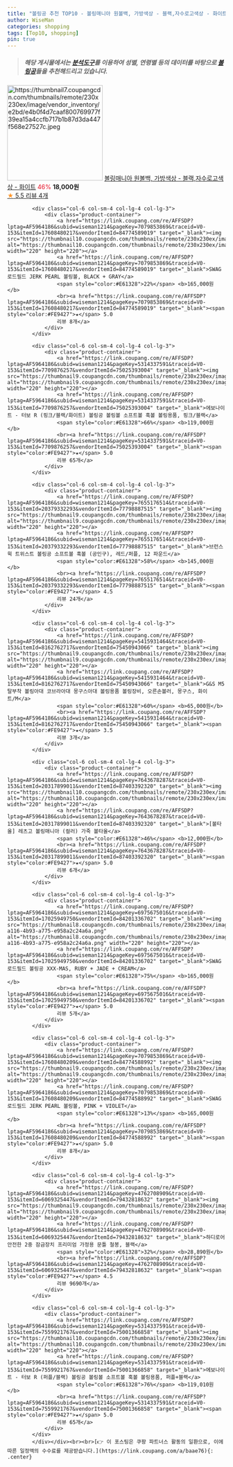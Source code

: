 ```yaml
---
title: "볼링공 추천 TOP10 - 볼링매니아 원볼백, 가방색상 - 블랙,자수로고색상 - 화이트"
author: WiseMan
categories: shopping
tags: [Top10, shopping]
pin: true
---
```


> ##### 해당 게시물에서는 [**분석도구**](https://itemscout.io/)를 이용하여 **성별**, **연령별** 등의 데이터를 바탕으로 [**볼링공**](https://link.coupang.com/a/baae76)들을 추천해드리고 있습니다.
<div class="container"><div class="row">
            <div class="col-6 col-sm-4 col-lg-4 col-lg-3">
                <div class="product-container">
                    <a href="https://link.coupang.com/re/AFFSDP?lptag=AF5964186&subid=wiseman1214&pageKey=7643653998&traceid=V0-153&itemId=20317788345&vendorItemId=87403285068" target="_blank"><img src="https://thumbnail7.coupangcdn.com/thumbnails/remote/230x230ex/image/vendor_inventory/e2bd/e4b0f4d7caaf800769977f39ea15a4ccfb717b1b87d3da447f568e27527c.jpeg" alt="https://thumbnail7.coupangcdn.com/thumbnails/remote/230x230ex/image/vendor_inventory/e2bd/e4b0f4d7caaf800769977f39ea15a4ccfb717b1b87d3da447f568e27527c.jpeg" width="220" height="220"></a>
                    <a href="https://link.coupang.com/re/AFFSDP?lptag=AF5964186&subid=wiseman1214&pageKey=7643653998&traceid=V0-153&itemId=20317788345&vendorItemId=87403285068" target="_blank">볼링매니아 원볼백, 가방색상 - 블랙,자수로고색상 - 화이트</a>
                    <span style="color:#E61328">46%</span> <b>18,000원</b>
                    <br><a href="https://link.coupang.com/re/AFFSDP?lptag=AF5964186&subid=wiseman1214&pageKey=7643653998&traceid=V0-153&itemId=20317788345&vendorItemId=87403285068" target="_blank"><span style="color:#FE9427">★</span> 5.5
                    리뷰 4개</a>
                </div>
            </div>
            
            <div class="col-6 col-sm-4 col-lg-4 col-lg-3">
                <div class="product-container">
                    <a href="https://link.coupang.com/re/AFFSDP?lptag=AF5964186&subid=wiseman1214&pageKey=7079853869&traceid=V0-153&itemId=17608480217&vendorItemId=84774589019" target="_blank"><img src="https://thumbnail10.coupangcdn.com/thumbnails/remote/230x230ex/image/rs_quotation_api/kganqeye/2a42e27cc0f44137828c394c522e86a1.png" alt="https://thumbnail10.coupangcdn.com/thumbnails/remote/230x230ex/image/rs_quotation_api/kganqeye/2a42e27cc0f44137828c394c522e86a1.png" width="220" height="220"></a>
                    <a href="https://link.coupang.com/re/AFFSDP?lptag=AF5964186&subid=wiseman1214&pageKey=7079853869&traceid=V0-153&itemId=17608480217&vendorItemId=84774589019" target="_blank">SWAG 로드필드 JERK PEARL 볼링볼, BLACK + GRAY</a>
                    <span style="color:#E61328">22%</span> <b>165,000원</b>
                    <br><a href="https://link.coupang.com/re/AFFSDP?lptag=AF5964186&subid=wiseman1214&pageKey=7079853869&traceid=V0-153&itemId=17608480217&vendorItemId=84774589019" target="_blank"><span style="color:#FE9427">★</span> 5.0
                    리뷰 8개</a>
                </div>
            </div>
            
            <div class="col-6 col-sm-4 col-lg-4 col-lg-3">
                <div class="product-container">
                    <a href="https://link.coupang.com/re/AFFSDP?lptag=AF5964186&subid=wiseman1214&pageKey=5314337591&traceid=V0-153&itemId=7709876257&vendorItemId=75025393004" target="_blank"><img src="https://thumbnail9.coupangcdn.com/thumbnails/remote/230x230ex/image/vendor_inventory/1ef2/bf02513bd0fb201150bf72ae30d27b1c4bb6bcab2c9e6ea407e2f41016f7.jpg" alt="https://thumbnail9.coupangcdn.com/thumbnails/remote/230x230ex/image/vendor_inventory/1ef2/bf02513bd0fb201150bf72ae30d27b1c4bb6bcab2c9e6ea407e2f41016f7.jpg" width="220" height="220"></a>
                    <a href="https://link.coupang.com/re/AFFSDP?lptag=AF5964186&subid=wiseman1214&pageKey=5314337591&traceid=V0-153&itemId=7709876257&vendorItemId=75025393004" target="_blank">에보나이트 - 터보 R (핑크/블랙/화이트) 볼링공 볼링볼 소프트볼 훅볼 볼링용품, 핑크/블랙</a>
                    <span style="color:#E61328">66%</span> <b>119,000원</b>
                    <br><a href="https://link.coupang.com/re/AFFSDP?lptag=AF5964186&subid=wiseman1214&pageKey=5314337591&traceid=V0-153&itemId=7709876257&vendorItemId=75025393004" target="_blank"><span style="color:#FE9427">★</span> 5.0
                    리뷰 65개</a>
                </div>
            </div>
            
            <div class="col-6 col-sm-4 col-lg-4 col-lg-3">
                <div class="product-container">
                    <a href="https://link.coupang.com/re/AFFSDP?lptag=AF5964186&subid=wiseman1214&pageKey=7655176514&traceid=V0-153&itemId=20379332293&vendorItemId=77798887515" target="_blank"><img src="https://thumbnail9.coupangcdn.com/thumbnails/remote/230x230ex/image/vendor_inventory/373c/b0f974b71c9612a707e9e9a08e922d694c73a1d499d35f0e7f177b1ccffd.jpg" alt="https://thumbnail9.coupangcdn.com/thumbnails/remote/230x230ex/image/vendor_inventory/373c/b0f974b71c9612a707e9e9a08e922d694c73a1d499d35f0e7f177b1ccffd.jpg" width="220" height="220"></a>
                    <a href="https://link.coupang.com/re/AFFSDP?lptag=AF5964186&subid=wiseman1214&pageKey=7655176514&traceid=V0-153&itemId=20379332293&vendorItemId=77798887515" target="_blank">브런스윅 트위스트 볼링공 소프트볼 훅볼 (공인구), 레드/퍼플, 12 파운드</a>
                    <span style="color:#E61328">58%</span> <b>145,000원</b>
                    <br><a href="https://link.coupang.com/re/AFFSDP?lptag=AF5964186&subid=wiseman1214&pageKey=7655176514&traceid=V0-153&itemId=20379332293&vendorItemId=77798887515" target="_blank"><span style="color:#FE9427">★</span> 4.5
                    리뷰 24개</a>
                </div>
            </div>
            
            <div class="col-6 col-sm-4 col-lg-4 col-lg-3">
                <div class="product-container">
                    <a href="https://link.coupang.com/re/AFFSDP?lptag=AF5964186&subid=wiseman1214&pageKey=5415931464&traceid=V0-153&itemId=8162762717&vendorItemId=75450943066" target="_blank"><img src="https://thumbnail9.coupangcdn.com/thumbnails/remote/230x230ex/image/vendor_inventory/b0c3/6203415b3a1bbd43bd20497fd4e52fb88a0217a32bc6ca984023f752aa4f.jpg" alt="https://thumbnail9.coupangcdn.com/thumbnails/remote/230x230ex/image/vendor_inventory/b0c3/6203415b3a1bbd43bd20497fd4e52fb88a0217a32bc6ca984023f752aa4f.jpg" width="220" height="220"></a>
                    <a href="https://link.coupang.com/re/AFFSDP?lptag=AF5964186&subid=wiseman1214&pageKey=5415931464&traceid=V0-153&itemId=8162762717&vendorItemId=75450943066" target="_blank">G&S M5 탈부착 볼링아대 코브라아대 몽구스아대 볼링용품 볼링장비, 오른손볼러, 몽구스, 화이트/M</a>
                    <span style="color:#E61328">60%</span> <b>65,000원</b>
                    <br><a href="https://link.coupang.com/re/AFFSDP?lptag=AF5964186&subid=wiseman1214&pageKey=5415931464&traceid=V0-153&itemId=8162762717&vendorItemId=75450943066" target="_blank"><span style="color:#FE9427">★</span> 3.5
                    리뷰 3개</a>
                </div>
            </div>
            
            <div class="col-6 col-sm-4 col-lg-4 col-lg-3">
                <div class="product-container">
                    <a href="https://link.coupang.com/re/AFFSDP?lptag=AF5964186&subid=wiseman1214&pageKey=7643678287&traceid=V0-153&itemId=20317899011&vendorItemId=87403392320" target="_blank"><img src="https://thumbnail10.coupangcdn.com/thumbnails/remote/230x230ex/image/vendor_inventory/ad20/4d7ddf79b1842d42734c0ba40d97b8d3058ac6b03d9e23589539fc6ce01c.jpeg" alt="https://thumbnail10.coupangcdn.com/thumbnails/remote/230x230ex/image/vendor_inventory/ad20/4d7ddf79b1842d42734c0ba40d97b8d3058ac6b03d9e23589539fc6ce01c.jpeg" width="220" height="220"></a>
                    <a href="https://link.coupang.com/re/AFFSDP?lptag=AF5964186&subid=wiseman1214&pageKey=7643678287&traceid=V0-153&itemId=20317899011&vendorItemId=87403392320" target="_blank">[볼타올] 레츠고 볼링매니아 (컬러) 가죽 볼타올</a>
                    <span style="color:#E61328">46%</span> <b>12,000원</b>
                    <br><a href="https://link.coupang.com/re/AFFSDP?lptag=AF5964186&subid=wiseman1214&pageKey=7643678287&traceid=V0-153&itemId=20317899011&vendorItemId=87403392320" target="_blank"><span style="color:#FE9427">★</span> 5.0
                    리뷰 6개</a>
                </div>
            </div>
            
            <div class="col-6 col-sm-4 col-lg-4 col-lg-3">
                <div class="product-container">
                    <a href="https://link.coupang.com/re/AFFSDP?lptag=AF5964186&subid=wiseman1214&pageKey=6975675016&traceid=V0-153&itemId=17025949750&vendorItemId=84201336702" target="_blank"><img src="https://thumbnail8.coupangcdn.com/thumbnails/remote/230x230ex/image/retail/images/2022/12/07/10/1/66621f20-a116-4b93-a775-e958a2c24a6a.png" alt="https://thumbnail8.coupangcdn.com/thumbnails/remote/230x230ex/image/retail/images/2022/12/07/10/1/66621f20-a116-4b93-a775-e958a2c24a6a.png" width="220" height="220"></a>
                    <a href="https://link.coupang.com/re/AFFSDP?lptag=AF5964186&subid=wiseman1214&pageKey=6975675016&traceid=V0-153&itemId=17025949750&vendorItemId=84201336702" target="_blank">SWAG 로드필드 볼링공 XXX-MAS, RUBY + JADE + CREAM</a>
                    <span style="color:#E61328">75%</span> <b>165,000원</b>
                    <br><a href="https://link.coupang.com/re/AFFSDP?lptag=AF5964186&subid=wiseman1214&pageKey=6975675016&traceid=V0-153&itemId=17025949750&vendorItemId=84201336702" target="_blank"><span style="color:#FE9427">★</span> 5.0
                    리뷰 5개</a>
                </div>
            </div>
            
            <div class="col-6 col-sm-4 col-lg-4 col-lg-3">
                <div class="product-container">
                    <a href="https://link.coupang.com/re/AFFSDP?lptag=AF5964186&subid=wiseman1214&pageKey=7079853869&traceid=V0-153&itemId=17608480209&vendorItemId=84774588992" target="_blank"><img src="https://thumbnail9.coupangcdn.com/thumbnails/remote/230x230ex/image/rs_quotation_api/o5h45zss/209294b476bc4aa7825c9b0af7543cef.png" alt="https://thumbnail9.coupangcdn.com/thumbnails/remote/230x230ex/image/rs_quotation_api/o5h45zss/209294b476bc4aa7825c9b0af7543cef.png" width="220" height="220"></a>
                    <a href="https://link.coupang.com/re/AFFSDP?lptag=AF5964186&subid=wiseman1214&pageKey=7079853869&traceid=V0-153&itemId=17608480209&vendorItemId=84774588992" target="_blank">SWAG 로드필드 JERK PEARL 볼링볼, PINK + VIOLET</a>
                    <span style="color:#E61328">13%</span> <b>165,000원</b>
                    <br><a href="https://link.coupang.com/re/AFFSDP?lptag=AF5964186&subid=wiseman1214&pageKey=7079853869&traceid=V0-153&itemId=17608480209&vendorItemId=84774588992" target="_blank"><span style="color:#FE9427">★</span> 5.0
                    리뷰 8개</a>
                </div>
            </div>
            
            <div class="col-6 col-sm-4 col-lg-4 col-lg-3">
                <div class="product-container">
                    <a href="https://link.coupang.com/re/AFFSDP?lptag=AF5964186&subid=wiseman1214&pageKey=4762708909&traceid=V0-153&itemId=6069325447&vendorItemId=79432818632" target="_blank"><img src="https://thumbnail9.coupangcdn.com/thumbnails/remote/230x230ex/image/vendor_inventory/e44e/383022157fd6bf1214d5a63bdd9be174d9fa7c16c2087d07060e745e11fa.png" alt="https://thumbnail9.coupangcdn.com/thumbnails/remote/230x230ex/image/vendor_inventory/e44e/383022157fd6bf1214d5a63bdd9be174d9fa7c16c2087d07060e745e11fa.png" width="220" height="220"></a>
                    <a href="https://link.coupang.com/re/AFFSDP?lptag=AF5964186&subid=wiseman1214&pageKey=4762708909&traceid=V0-153&itemId=6069325447&vendorItemId=79432818632" target="_blank">하디로어 안전한 2중 잠금장치 프리미엄 가정용 문틀 철봉, 블랙</a>
                    <span style="color:#E61328">32%</span> <b>28,890원</b>
                    <br><a href="https://link.coupang.com/re/AFFSDP?lptag=AF5964186&subid=wiseman1214&pageKey=4762708909&traceid=V0-153&itemId=6069325447&vendorItemId=79432818632" target="_blank"><span style="color:#FE9427">★</span> 4.5
                    리뷰 9690개</a>
                </div>
            </div>
            
            <div class="col-6 col-sm-4 col-lg-4 col-lg-3">
                <div class="product-container">
                    <a href="https://link.coupang.com/re/AFFSDP?lptag=AF5964186&subid=wiseman1214&pageKey=5314337591&traceid=V0-153&itemId=7559921767&vendorItemId=75001366858" target="_blank"><img src="https://thumbnail10.coupangcdn.com/thumbnails/remote/230x230ex/image/vendor_inventory/6d9a/f286bd2481a9977509a48d52547f1597c8da5f569d5f48da1f3cb050b64d.jpg" alt="https://thumbnail10.coupangcdn.com/thumbnails/remote/230x230ex/image/vendor_inventory/6d9a/f286bd2481a9977509a48d52547f1597c8da5f569d5f48da1f3cb050b64d.jpg" width="220" height="220"></a>
                    <a href="https://link.coupang.com/re/AFFSDP?lptag=AF5964186&subid=wiseman1214&pageKey=5314337591&traceid=V0-153&itemId=7559921767&vendorItemId=75001366858" target="_blank">에보나이트 - 터보 R (퍼플/블랙) 볼링공 볼링볼 소프트볼 훅볼 볼링용품, 퍼플+블랙</a>
                    <span style="color:#E61328">76%</span> <b>119,010원</b>
                    <br><a href="https://link.coupang.com/re/AFFSDP?lptag=AF5964186&subid=wiseman1214&pageKey=5314337591&traceid=V0-153&itemId=7559921767&vendorItemId=75001366858" target="_blank"><span style="color:#FE9427">★</span> 5.0
                    리뷰 65개</a>
                </div>
            </div>
            </div></div><br><br>[👉 이 포스팅은 쿠팡 파트너스 활동의 일환으로, 이에 따른 일정액의 수수료를 제공받습니다.](https://link.coupang.com/a/baae76){: .center}